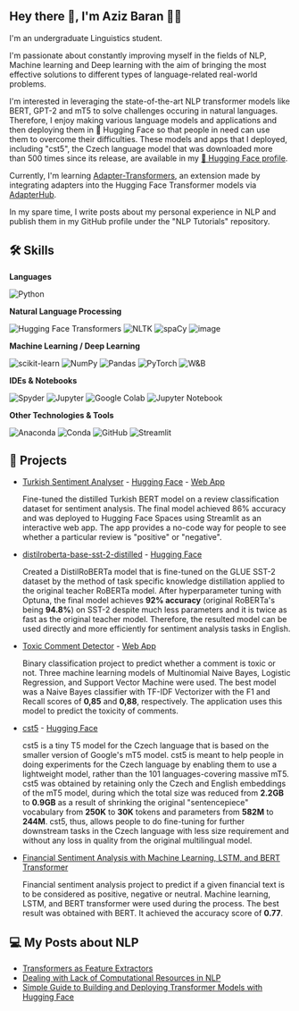 ## Hey there 👋, I'm Aziz Baran 👨‍💻

I'm an undergraduate Linguistics student.

I'm passionate about constantly improving myself in the fields of NLP, Machine learning and Deep learning with the aim of bringing the most effective solutions to different types of language-related real-world problems.

I'm interested in leveraging the state-of-the-art NLP transformer models like BERT, GPT-2 and mT5 to solve challenges occuring in natural languages. Therefore, I enjoy making various language models and applications and then deploying them in 🤗 Hugging Face so that people in need can use them to overcome their difficulties. These models and apps that I deployed, including "cst5", the Czech language model that was downloaded more than 500 times since its release, are available in my [🤗 Hugging Face profile](https://huggingface.co/azizbarank).

Currently, I'm learning [Adapter-Transformers](https://github.com/adapter-hub/adapter-transformers), an extension made by integrating adapters into the Hugging Face Transformer models via [AdapterHub](https://adapterhub.ml/). 

In my spare time, I write posts about my personal experience in NLP and publish them in my GitHub profile under the "NLP Tutorials" repository.


## 🛠️ Skills

**Languages** 

   ![Python](https://img.shields.io/badge/Python-black?style=flat-square&logo=python&logoColor=ffdd54?)
  
**Natural Language Processing**

   ![Hugging Face Transformers](https://img.shields.io/badge/🤗_Transformers-black?style=flat-square&logo=Hugging_Face&logoColor=white) ![NLTK](https://img.shields.io/badge/NLTK-black?style=flat-square&logo=python&logoColor=blue) ![spaCy](https://img.shields.io/badge/spaCy-black?style=flat-square&logo=spacy&logoColor=blue) ![image](https://img.shields.io/badge/Gensim-black?style=flat-square&logo=&logoColor=blue)
  
**Machine Learning / Deep Learning** 

   ![scikit-learn](https://img.shields.io/badge/scikit--learn-black?style=flat-square&logo=scikit-learn&logoColor=F7931E?) ![NumPy](https://img.shields.io/badge/Numpy-black?style=flat-square&logo=numpy&logoColor=777BB4) ![Pandas](https://img.shields.io/badge/pandas-black?style=flat-square&logo=pandas&logoColor=2C2D72) ![PyTorch](https://img.shields.io/badge/PyTorch-black?style=flat-square&logo=PyTorch&logoColor=%23EE4C2C.svg) ![W&B](https://img.shields.io/badge/Weights_&_Biases-black?style=flat-square&logo=WeightsAndBiases&logoColor=FFBE00?)
  
**IDEs & Notebooks** 
  
  ![Spyder](https://img.shields.io/badge/Spyder%20Ide-black?style=flat-square&logo=spyder%20ide&logoColor=FF0000) ![Jupyter](https://img.shields.io/badge/Jupyter_Lab-black?style=flat-square&logo=Jupyter&logoColor=F37626) ![Google Colab](https://img.shields.io/badge/Colab-black?style=flat-square&logo=googlecolab&color=black) ![Jupyter Notebook](https://camo.githubusercontent.com/9e480c584c43933793430e771351727de61ea44580dd08cb37d30c350d290377/68747470733a2f2f696d672e736869656c64732e696f2f62616467652f2d4a7570797465722532304e6f7465626f6f6b2d626c61636b3f7374796c653d666c61742d737175617265266c6f676f3d4a757079746572)
  
**Other Technologies & Tools** 

   ![Anaconda](https://img.shields.io/badge/Anaconda-black?style=flat-square&logo=anaconda&logoColor=342B029.svg) ![Conda](https://img.shields.io/badge/conda-black?&style=flat-square&logo=anaconda&logoColor=342B029.svg) ![GitHub](https://img.shields.io/badge/GitHub-100000?style=flat-square&logo=github&logoColor=white) ![Streamlit](https://img.shields.io/badge/Streamlit-black?style=flat-square&logo=Streamlit&logoColor=FF4B4B)


## 📃 Projects

* [Turkish Sentiment Analyser](https://github.com/azizbarank/Turkish-Sentiment-Analyser) - [Hugging Face](https://huggingface.co/azizbarank/distilbert-base-turkish-cased-sentiment) - [Web App](https://huggingface.co/spaces/azizbarank/Turkish-Sentiment-Analysis)

  Fine-tuned the distilled Turkish BERT model on a review classification dataset for sentiment analysis. The final model achieved 86% accuracy and was deployed to Hugging Face Spaces using Streamlit as an interactive web app. The app provides a no-code way for people to see whether a particular review is "positive" or "negative". 

* [distilroberta-base-sst-2-distilled](https://github.com/azizbarank/distilroberta-base-sst-2-distilled) - [Hugging Face](https://huggingface.co/azizbarank/distilroberta-base-sst2-distilled)

  Created a DistilRoBERTa model that is fine-tuned on the GLUE SST-2 dataset by the method of task specific knowledge distillation applied to the original teacher RoBERTa model. After hyperparameter tuning with Optuna, the final model achieves **92% accuracy** (original RoBERTa's being **94.8%**) on SST-2 despite much less parameters and it is twice as fast as the original teacher model. Therefore, the resulted model can be used directly and more efficiently for sentiment analysis tasks in English.

* [Toxic Comment Detector](https://github.com/azizbarank/Toxic-Comment-Detector) - [Web App](https://huggingface.co/spaces/azizbarank/Toxic-Comment-Detection-App)
 
  Binary classification project to predict whether a comment is toxic or not. Three machine learning models of Multinomial Naive Bayes, Logistic Regression, and Support Vector Machine were used. The best model was a Naive Bayes classifier with TF-IDF Vectorizer with the F1 and Recall scores of **0,85** and **0,88**, respectively. The application uses this model to predict the toxicity of comments.
 
* [cst5](https://github.com/azizbarank/Czech-T5-Base-Model) - [Hugging Face](https://huggingface.co/azizbarank/cst5-base)

  cst5 is a tiny T5 model for the Czech language that is based on the smaller version of Google's mT5 model. cst5 is meant to help people in doing experiments for the Czech language by enabling them to use a lightweight model, rather than the 101 languages-covering massive mT5. cst5 was obtained by retaining only the Czech and English embeddings of the mT5 model, during which the total size was reduced from **2.2GB** to **0.9GB** as a result of shrinking the original "sentencepiece" vocabulary from **250K** to **30K** tokens and parameters from **582M** to **244M**. cst5, thus, allows people to do fine-tuning for further downstream tasks in the Czech language with less size requirement and without any loss in quality from the original multilingual model.

* [Financial Sentiment Analysis with Machine Learning, LSTM, and BERT Transformer](https://github.com/azizbarank/Financial-Sentiment-Analysis-with-Machine-Learning-LSTM-and-BERT-Transformer)

  Financial sentiment analysis project to predict if a given financial text is to be considered as positive, negative or neutral. Machine learning, LSTM, and BERT transformer were used during the process. The best result was obtained with BERT. It achieved the accuracy score of **0.77**.

## 💻 My Posts about NLP

* [Transformers as Feature Extractors](https://github.com/azizbarank/NLP-Tutorials/blob/main/transformers.md)
* [Dealing with Lack of Computational Resources in NLP](https://github.com/azizbarank/NLP-Tutorials/blob/main/resources.md)
* [Simple Guide to Building and Deploying Transformer Models with Hugging Face](https://github.com/azizbarank/NLP-Tutorials/blob/main/deployment.md)
